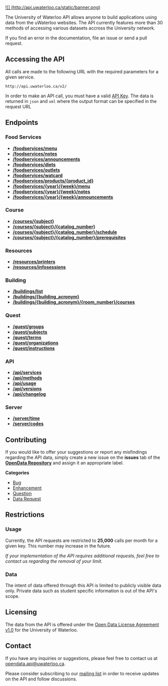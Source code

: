 [![] (http://api.uwaterloo.ca/static/banner.png)](https://api.uwaterloo.ca)


The University of Waterloo API allows anyone to build applications using data from the uWaterloo websites.
The API currently features more than 30 methods of accessing various datasets accross the University network.

If you find an error in the documentation, file an issue or send a pull request.


## Accessing the API

All calls are made to the following URL with the required parameters for a given service.

```
http://api.uwaterloo.ca/v2/
```
In order to make an API call, you must have a valid [API Key](http://api.uwaterloo.ca/#!/keygen).
The data is returned in `json` and `xml` where the output format can be specified in the request URL

## Endpoints


### Food Services

- **[/foodservices/menu]()**
- **[/foodservices/notes]()**
- **[/foodservices/announcements]()**
- **[/foodservices/diets]()**
- **[/foodservices/outlets]()**
- **[/foodservices/watcard]()**
- **[/foodservices/products/{product_id}]()**
- **[/foodservices/{year}/{week}/menu]()**
- **[/foodservices/{year}/{week}/notes]()**
- **[/foodservices/{year}/{week}/announcements]()**

### Course

- **[/courses/{subject}]()**
- **[/courses/{subject}/{catalog_number}]()**
- **[/courses/{subject}/{catalog_number}/schedule]()**
- **[/courses/{subject}/{catalog_number}/prerequisites]()**

### Resources

- **[/resources/printers]()**
- **[/resources/infosessions]()**

### Building

- **[/buildings/list]()**
- **[/buildings/{building_acronym}]()**
- **[/buildings/{building_acronym}/{room_number}/courses]()**

### Quest

- **[/quest/groups]()**
- **[/quest/subjects]()**
- **[/quest/terms]()**
- **[/quest/organizations]()**
- **[/quest/instructions]()**

### API

- **[/api/services]()**
- **[/api/methods]()**
- **[/api/usage]()**
- **[/api/versions]()**
- **[/api/changelog]()**

### Server

- **[/server/time]()**
- **[/server/codes]()**


## Contributing

If you would like to offer your suggestions or report any misfindings regarding the API data, simply create a new issue on the **issues** tab of the **[OpenData Repository](https://github.com/uWaterloo/OpenData/issues)** and assign it an appropriate label.



**Categories**

- [Bug](https://github.com/uWaterloo/OpenData/issues?labels=bug&page=1&state=open)
- [Enhancement](https://github.com/uWaterloo/OpenData/issues?labels=enhancement&page=1&state=open)
- [Question](https://github.com/uWaterloo/OpenData/issues?labels=question&page=1&state=open)
- [Data Request](https://github.com/uWaterloo/OpenData/issues?labels=data+request&page=1&state=open)


## Restrictions

### Usage

Currently, the API requests are restricted to **25,000** calls per month for a given key. This number may increase in the future.

*If your implementation of the API requires additional requests, feel free to contact us regarding the removal of your limit.*

### Data

The intent of data offered through this API is limited to publicly visible data only.
Private data such as student specific information is out of the API's scope.

## Licensing

The data from the API is offered under the [Open Data License Agreement v1.0](https://uwaterloo.ca/open-data/university-waterloo-open-data-license-agreement-v1) for the University of Waterloo.

## Contact ##

If you have any inquiries or suggestions, please feel free to contact us at [opendata.api@uwaterloo.ca](mailto:opendata.api@uwaterloo.ca).

Please consider subscribing to our [mailing list](https://lists.uwaterloo.ca/mailman/listinfo/opendata) in order to receive updates on the API and follow discussions.


